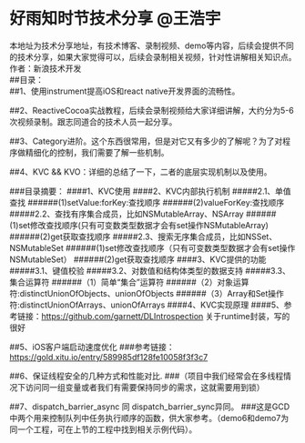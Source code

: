 好雨知时节技术分享 @王浩宇
===========

本地址为技术分享地址，有技术博客、录制视频、demo等内容，后续会提供不同的技术分享，如果大家觉得可以，后续会录制相关视频，针对性讲解相关知识点。<br>
作者：新浪技术开发<br>
##目录：<br>
##1、使用instrument提高iOS和react native开发界面的流畅性。

##2、ReactiveCocoa实战教程，后续会录制视频给大家详细讲解，大约分为5-6次视频录制。跟志同道合的技术人员一起分享。

##3、Category进阶。这个东西很常用，但是对它又有多少的了解呢？为了对程序做精细化的控制，我们需要了解一些机制。

##4、KVC && KVO：详细的总结了一下，二者的底层实现机制以及使用。


###目录摘要：
####1、KVC使用
####2、KVC内部执行机制
#####2.1、单值查找
######(1)setValue:forKey:查找顺序
######(2)valueForKey:查找顺序
#####2.2、查找有序集合成员，比如NSMutableArray、NSArray
######(1)set修改查找顺序(只有可变数类型数据才会有set操作NSMutableArray)
######(2)get获取查找顺序
#####2.3、搜索无序集合成员，比如NSSet、NSMutableSet
######(1)set修改查找顺序（只有可变数类型数据才会有set操作NSMutableSet）
######(2)get获取查找顺序
####3、KVC提供的功能 
#####3.1、键值校验
#####3.2、对数值和结构体类型的数据支持
#####3.3、集合运算符
######（1）简单“集合”运算符
######（2）对象运算符:distinctUnionOfObjects、unionOfObjects
######（3）Array和Set操作符:distinctUnionOfArrays、unionOfArrays
####4、KVC实现原理
####5、参考链接：https://github.com/garnett/DLIntrospection    关于runtime封装，写的很好<br>

##5、iOS客户端启动速度优化
###参考链接：https://gold.xitu.io/entry/589985df128fe10058f3f3c7

##6、保证线程安全的几种方式和性能对比.
###（项目中我们经常会在多线程情况下访问同一组变量或者我们有需要保持同步的需求，这就需要用到锁）

##7、dispatch_barrier_async 同 dispatch_barrier_sync异同。
###这是GCD中两个用来控制队列中任务执行顺序的函数，供大家参考。（demo6和demo7为同一个工程，可在上节的工程中找到相关示例代码）。

    



